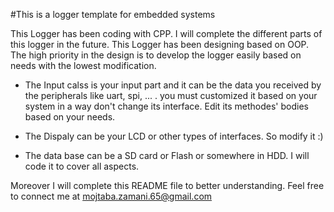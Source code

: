 #This is a logger template for embedded systems

This Logger has been coding with CPP. I will complete the different parts of this logger in the future.
This Logger has been designing based on OOP. The high priority in the design is to develop the logger easily based on needs with the
lowest modification.

* The Input calss is your input part and it can be the data you received by the peripherals like uart, spi, ... .
you must customized it based on your system in a way don't change its interface. Edit its methodes' bodies based on your needs.

* The Dispaly can be your LCD or other types of interfaces. So modify it :)

* The data base can be a SD card or Flash or somewhere in HDD. I will code it to cover all aspects.

Moreover I will complete this README file to better understanding.
Feel free to connect me at mojtaba.zamani.65@gmail.com

